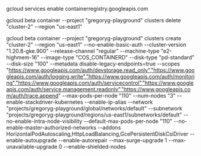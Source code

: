 gcloud services enable containerregistry.googleapis.com

gcloud beta container --project "gregoryg-playground" clusters delete "cluster-2" --region "us-east1"

gcloud beta container --project "gregoryg-playground" clusters create "cluster-2" --region "us-east1" --no-enable-basic-auth --cluster-version "1.20.8-gke.900" --release-channel "regular" --machine-type "e2-highmem-16" --image-type "COS_CONTAINERD" --disk-type "pd-standard" --disk-size "100" --metadata disable-legacy-endpoints=true --scopes "https://www.googleapis.com/auth/devstorage.read_only","https://www.googleapis.com/auth/logging.write","https://www.googleapis.com/auth/monitoring","https://www.googleapis.com/auth/servicecontrol","https://www.googleapis.com/auth/service.management.readonly","https://www.googleapis.com/auth/trace.append" --max-pods-per-node "110" --num-nodes "3" --enable-stackdriver-kubernetes --enable-ip-alias --network "projects/gregoryg-playground/global/networks/default" --subnetwork "projects/gregoryg-playground/regions/us-east1/subnetworks/default" --no-enable-intra-node-visibility --default-max-pods-per-node "110" --no-enable-master-authorized-networks --addons HorizontalPodAutoscaling,HttpLoadBalancing,GcePersistentDiskCsiDriver --enable-autoupgrade --enable-autorepair --max-surge-upgrade 1 --max-unavailable-upgrade 0 --enable-shielded-nodes
